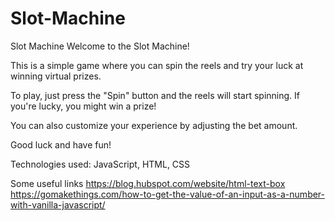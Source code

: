 # Slot-Machine

Slot Machine
Welcome to the Slot Machine!

This is a simple game where you can spin the reels and try your luck at winning virtual prizes.

To play, just press the "Spin" button and the reels will start spinning. If you're lucky, you might win a prize!

You can also customize your experience by adjusting the bet amount.

Good luck and have fun!

Technologies used: JavaScript, HTML, CSS

Some useful links
https://blog.hubspot.com/website/html-text-box
https://gomakethings.com/how-to-get-the-value-of-an-input-as-a-number-with-vanilla-javascript/
